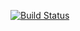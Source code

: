 [![Build Status](https://travis-ci.org/ericminio/tdd-ready-java.svg?branch=master)](https://travis-ci.org/ericminio/tdd-ready-java)